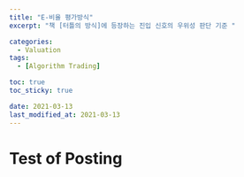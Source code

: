 ```yaml
---
title: "E-비율 평가방식"
excerpt: "책 [터틀의 방식]에 등장하는 진입 신호의 우위성 판단 기준 "

categories:
  - Valuation
tags:
  - [Algorithm Trading]

toc: true
toc_sticky: true

date: 2021-03-13
last_modified_at: 2021-03-13
---
```


# Test of Posting

